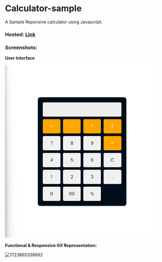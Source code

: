 # Calculator-sample

A Sample Reponsive calculator using Javascript.

### Hosted: [Link](https://muzammil-13.github.io/Calculator-sample/)

### **Screenshots**:

**User Interface**

![1723864867534](image/README/1723864867534.png)


**Functional & Responsive Gif Representation:**

![1723865338892](image/README/1723865338892.png)
